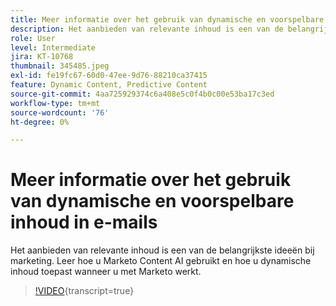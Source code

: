 ```yaml
---
title: Meer informatie over het gebruik van dynamische en voorspelbare inhoud in e-mails
description: Het aanbieden van relevante inhoud is een van de belangrijkste ideeën bij marketing. Leer hoe u Marketo Content AI gebruikt en hoe u dynamische inhoud toepast wanneer u met Marketo werkt.
role: User
level: Intermediate
jira: KT-10768
thumbnail: 345485.jpeg
exl-id: fe19fc67-60d0-47ee-9d76-88210ca37415
feature: Dynamic Content, Predictive Content
source-git-commit: 4aa725929374c6a408e5c0f4b0c00e53ba17c3ed
workflow-type: tm+mt
source-wordcount: '76'
ht-degree: 0%

---
```


# Meer informatie over het gebruik van dynamische en voorspelbare inhoud in e-mails

Het aanbieden van relevante inhoud is een van de belangrijkste ideeën bij marketing. Leer hoe u Marketo Content AI gebruikt en hoe u dynamische inhoud toepast wanneer u met Marketo werkt.

>[!VIDEO](https://video.tv.adobe.com/v/345485/?quality=12&learn=on){transcript=true}

